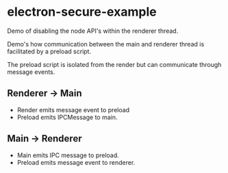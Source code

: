 # electron-secure-example

Demo of disabling the node API's within the renderer thread.

Demo's how communication between the main and renderer thread is facilitated by a preload script.

The preload script is isolated from the render but can communicate through message events.

## Renderer -> Main
* Render emits message event to preload
* Preload emits IPCMessage to main.

## Main -> Renderer
* Main emits IPC message to preload.
* Preload emits message event to renderer.